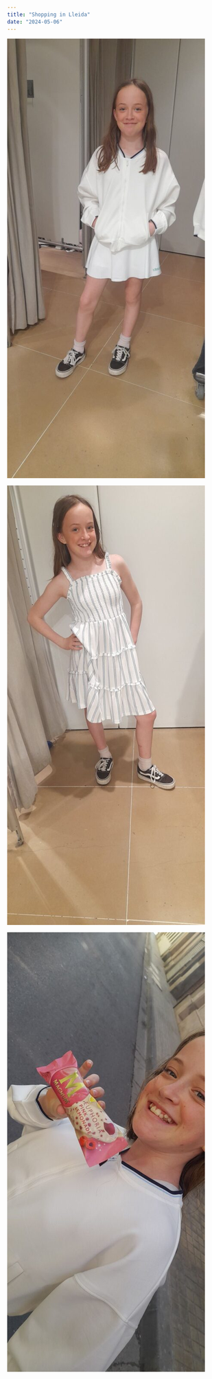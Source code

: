 ```yaml
---
title: "Shopping in Lleida"
date: "2024-05-06"
---
```


![](images/20240506_122129630565561391923714-461x1024.jpg)

![](images/20240506_1232066886520795707379559-461x1024.jpg)

![](images/20240506_1514361946591717822474028-461x1024.jpg)
